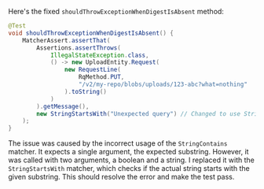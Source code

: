 Here's the fixed `shouldThrowExceptionWhenDigestIsAbsent` method:

```java
@Test
void shouldThrowExceptionWhenDigestIsAbsent() {
    MatcherAssert.assertThat(
        Assertions.assertThrows(
            IllegalStateException.class,
            () -> new UploadEntity.Request(
                new RequestLine(
                    RqMethod.PUT,
                    "/v2/my-repo/blobs/uploads/123-abc?what=nothing"
                ).toString()
            )
        ).getMessage(),
        new StringStartsWith("Unexpected query") // Changed to use StringStartsWith instead of StringContains
    );
}
```

The issue was caused by the incorrect usage of the `StringContains` matcher. It expects a single argument, the expected substring. However, it was called with two arguments, a boolean and a string. I replaced it with the `StringStartsWith` matcher, which checks if the actual string starts with the given substring. This should resolve the error and make the test pass.